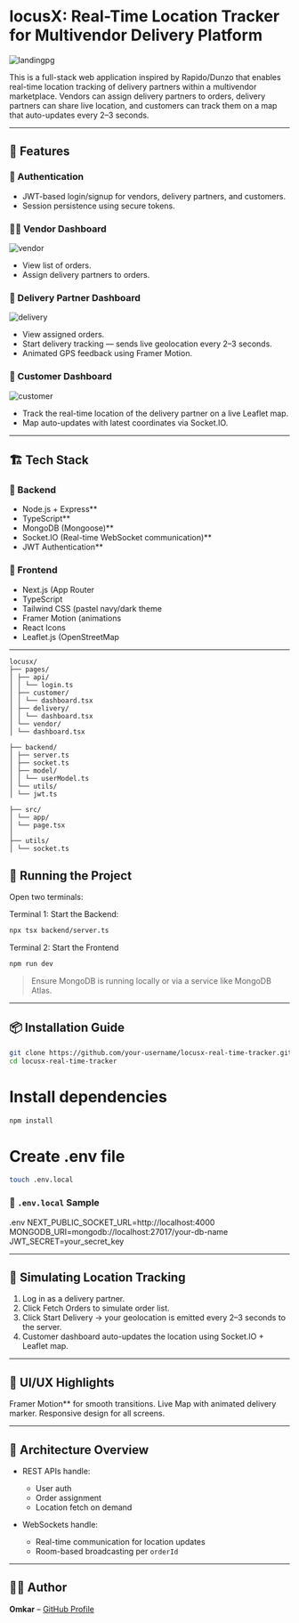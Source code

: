 # locusX:  Real-Time Location Tracker for Multivendor Delivery Platform
![landingpg](https://github.com/user-attachments/assets/f3be224a-23a8-491c-9ede-0749ae8f4746)


This is a full-stack web application inspired by Rapido/Dunzo that enables real-time location tracking of delivery partners within a multivendor marketplace. Vendors can assign delivery partners to orders, delivery partners can share live location, and customers can track them on a map that auto-updates every 2–3 seconds.

---

## 📌 Features

### 🔐 Authentication
- JWT-based login/signup for vendors, delivery partners, and customers.
- Session persistence using secure tokens.

### 🧑‍💼 Vendor Dashboard
![vendor](https://github.com/user-attachments/assets/b299b88f-23e8-46ca-8ad1-a4d40c33c7df)

- View list of orders.
- Assign delivery partners to orders.

### 🛵 Delivery Partner Dashboard
![delivery](https://github.com/user-attachments/assets/6e7bef17-303b-4c31-96a6-5090d5f07587)


- View assigned orders.
- Start delivery tracking — sends live geolocation every 2–3 seconds.
- Animated GPS feedback using Framer Motion.

### 👤 Customer Dashboard
![customer](https://github.com/user-attachments/assets/2743f2f8-f910-4144-92e1-8b64d5cd33e3)


- Track the real-time location of the delivery partner on a live Leaflet map.
- Map auto-updates with latest coordinates via Socket.IO.

---

## 🏗️ Tech Stack

### 🧠 Backend
- Node.js + Express**
- TypeScript**
- MongoDB (Mongoose)**
- Socket.IO (Real-time WebSocket communication)**
- JWT Authentication**

### 🎯 Frontend
- Next.js (App Router
- TypeScript
- Tailwind CSS (pastel navy/dark theme
- Framer Motion (animations
- React Icons
- Leaflet.js (OpenStreetMap

---
```
locusx/
├── pages/
│ ├── api/
│ │ └── login.ts
│ ├── customer/
│ │ └── dashboard.tsx
│ ├── delivery/
│ │ └── dashboard.tsx
│ └── vendor/
│ └── dashboard.tsx

├── backend/
│ ├── server.ts
│ ├── socket.ts
│ ├── model/
│ │ └── userModel.ts
│ └── utils/
│ └── jwt.ts

├── src/
│ └── app/
│ └── page.tsx
│
├── utils/
│ └── socket.ts

```

## 🚀 Running the Project

Open two terminals:

Terminal 1: Start the Backend:
```bash
npx tsx backend/server.ts
```
Terminal 2: Start the Frontend
```bash
npm run dev
```

> Ensure MongoDB is running locally or via a service like MongoDB Atlas.

---

## 📦 Installation Guide
```bash
git clone https://github.com/your-username/locusx-real-time-tracker.git
cd locusx-real-time-tracker
```
# Install dependencies
```bash
npm install
```
# Create .env file
```bash
touch .env.local
```
### 🔐 `.env.local` Sample

.env
NEXT_PUBLIC_SOCKET_URL=http://localhost:4000
MONGODB_URI=mongodb://localhost:27017/your-db-name
JWT_SECRET=your_secret_key


---

## 🧪 Simulating Location Tracking

1. Log in as a delivery partner.
2. Click Fetch Orders to simulate order list.
3. Click Start Delivery → your geolocation is emitted every 2–3 seconds to the server.
4. Customer dashboard auto-updates the location using Socket.IO + Leaflet map.

---

## 🎨 UI/UX Highlights

Framer Motion** for smooth transitions.
Live Map with animated delivery marker.
Responsive design for all screens.

---

## 🧠 Architecture Overview

* REST APIs handle:

  * User auth
  * Order assignment
  * Location fetch on demand
* WebSockets handle:

  * Real-time communication for location updates
  * Room-based broadcasting per `orderId`

---

## 🙋‍♂️ Author

**Omkar** – [GitHub Profile](https://github.com/your-username)



